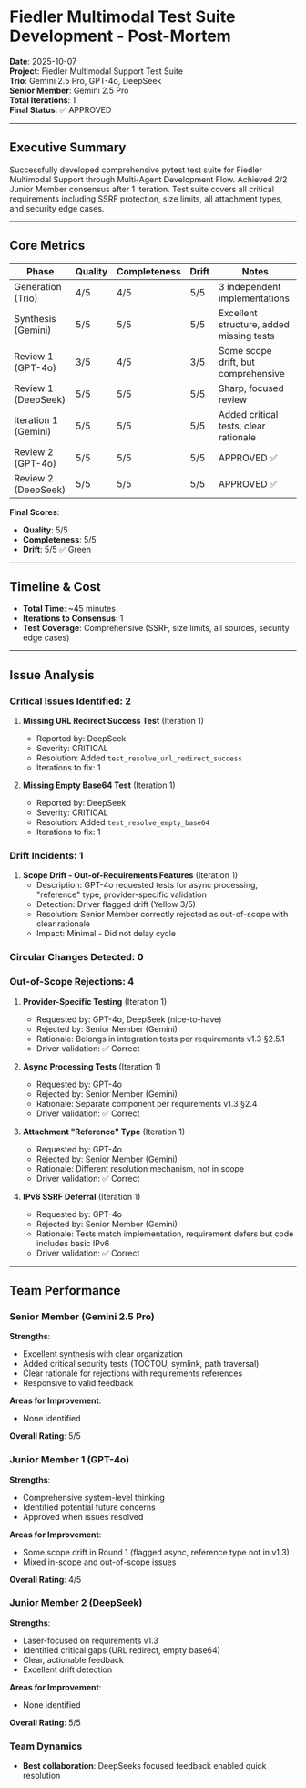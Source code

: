 # Fiedler Multimodal Test Suite Development - Post-Mortem

**Date**: 2025-10-07  
**Project**: Fiedler Multimodal Support Test Suite  
**Trio**: Gemini 2.5 Pro, GPT-4o, DeepSeek  
**Senior Member**: Gemini 2.5 Pro  
**Total Iterations**: 1  
**Final Status**: ✅ APPROVED  

---

## Executive Summary

Successfully developed comprehensive pytest test suite for Fiedler Multimodal Support through Multi-Agent Development Flow. Achieved 2/2 Junior Member consensus after 1 iteration. Test suite covers all critical requirements including SSRF protection, size limits, all attachment types, and security edge cases.

---

## Core Metrics

| Phase | Quality | Completeness | Drift | Notes |
|-------|---------|--------------|-------|-------|
| Generation (Trio) | 4/5 | 4/5 | 5/5 | 3 independent implementations |
| Synthesis (Gemini) | 5/5 | 5/5 | 5/5 | Excellent structure, added missing tests |
| Review 1 (GPT-4o) | 3/5 | 4/5 | 3/5 | Some scope drift, but comprehensive |
| Review 1 (DeepSeek) | 5/5 | 5/5 | 5/5 | Sharp, focused review |
| Iteration 1 (Gemini) | 5/5 | 5/5 | 5/5 | Added critical tests, clear rationale |
| Review 2 (GPT-4o) | 5/5 | 5/5 | 5/5 | APPROVED ✅ |
| Review 2 (DeepSeek) | 5/5 | 5/5 | 5/5 | APPROVED ✅ |

**Final Scores**:
- **Quality**: 5/5
- **Completeness**: 5/5  
- **Drift**: 5/5 ✅ Green

---

## Timeline & Cost

- **Total Time**: ~45 minutes
- **Iterations to Consensus**: 1
- **Test Coverage**: Comprehensive (SSRF, size limits, all sources, security edge cases)

---

## Issue Analysis

### Critical Issues Identified: 2

1. **Missing URL Redirect Success Test** (Iteration 1)
   - Reported by: DeepSeek
   - Severity: CRITICAL
   - Resolution: Added `test_resolve_url_redirect_success`
   - Iterations to fix: 1

2. **Missing Empty Base64 Test** (Iteration 1)
   - Reported by: DeepSeek
   - Severity: CRITICAL  
   - Resolution: Added `test_resolve_empty_base64`
   - Iterations to fix: 1

### Drift Incidents: 1

1. **Scope Drift - Out-of-Requirements Features** (Iteration 1)
   - Description: GPT-4o requested tests for async processing, "reference" type, provider-specific validation
   - Detection: Driver flagged drift (Yellow 3/5)
   - Resolution: Senior Member correctly rejected as out-of-scope with clear rationale
   - Impact: Minimal - Did not delay cycle

### Circular Changes Detected: 0

### Out-of-Scope Rejections: 4

1. **Provider-Specific Testing** (Iteration 1)
   - Requested by: GPT-4o, DeepSeek (nice-to-have)
   - Rejected by: Senior Member (Gemini)
   - Rationale: Belongs in integration tests per requirements v1.3 §2.5.1
   - Driver validation: ✅ Correct

2. **Async Processing Tests** (Iteration 1)
   - Requested by: GPT-4o
   - Rejected by: Senior Member (Gemini)
   - Rationale: Separate component per requirements v1.3 §2.4
   - Driver validation: ✅ Correct

3. **Attachment "Reference" Type** (Iteration 1)
   - Requested by: GPT-4o
   - Rejected by: Senior Member (Gemini)
   - Rationale: Different resolution mechanism, not in scope
   - Driver validation: ✅ Correct

4. **IPv6 SSRF Deferral** (Iteration 1)
   - Requested by: GPT-4o
   - Rejected by: Senior Member (Gemini)
   - Rationale: Tests match implementation, requirement defers but code includes basic IPv6
   - Driver validation: ✅ Correct

---

## Team Performance

### Senior Member (Gemini 2.5 Pro)

**Strengths**:
- Excellent synthesis with clear organization
- Added critical security tests (TOCTOU, symlink, path traversal)
- Clear rationale for rejections with requirements references
- Responsive to valid feedback

**Areas for Improvement**:
- None identified

**Overall Rating**: 5/5

### Junior Member 1 (GPT-4o)

**Strengths**:
- Comprehensive system-level thinking
- Identified potential future concerns
- Approved when issues resolved

**Areas for Improvement**:
- Some scope drift in Round 1 (flagged async, reference type not in v1.3)
- Mixed in-scope and out-of-scope issues

**Overall Rating**: 4/5

### Junior Member 2 (DeepSeek)

**Strengths**:
- Laser-focused on requirements v1.3
- Identified critical gaps (URL redirect, empty base64)
- Clear, actionable feedback
- Excellent drift detection

**Areas for Improvement**:
- None identified

**Overall Rating**: 5/5

### Team Dynamics

- **Best collaboration**: DeepSeeks focused feedback enabled quick resolution
